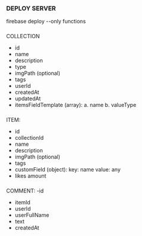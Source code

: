 ### DEPLOY SERVER
firebase deploy --only functions

###
COLLECTION
- id 
- name
- description
- type 
- imgPath (optional)
- tags 
- userId
- createdAt 
- updatedAt 
- itemsFieldTemplate (array):
a. name
b. valueType

### 
ITEM:
- id
- collectionId
- name 
- description
- imgPath (optional)
- tags
- customField (object):
key: name
value: any
- likes amount

### 
COMMENT:
-id 
- itemId
- userId
- userFullName
- text
- createdAt